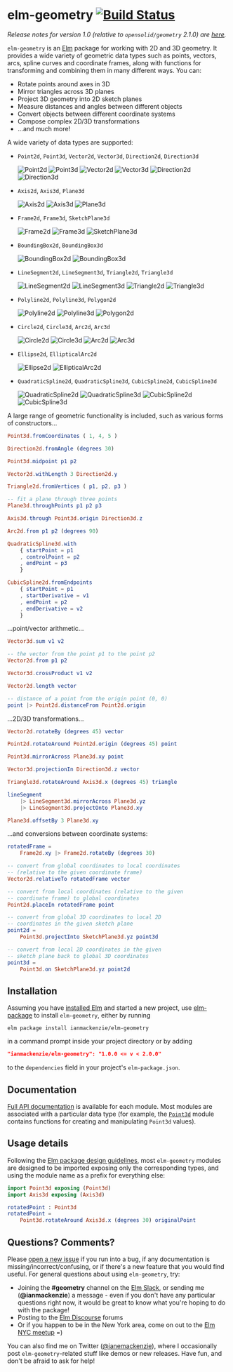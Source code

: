 # elm-geometry [![Build Status](https://travis-ci.org/ianmackenzie/elm-geometry.svg?branch=elm-0.18)](https://travis-ci.org/ianmackenzie/elm-geometry)

_Release notes for version 1.0 (relative to `opensolid/geometry` 2.1.0) are
[here](https://github.com/ianmackenzie/elm-geometry/releases/tag/1.0.0)._

`elm-geometry` is an [Elm](http://elm-lang.org) package for working with 2D and
3D geometry. It provides a wide variety of geometric data types such as points,
vectors, arcs, spline curves and coordinate frames, along with functions for
transforming and combining them in many different ways. You can:

  - Rotate points around axes in 3D
  - Mirror triangles across 3D planes
  - Project 3D geometry into 2D sketch planes
  - Measure distances and angles between different objects
  - Convert objects between different coordinate systems
  - Compose complex 2D/3D transformations
  - ...and much more!

A wide variety of data types are supported:

  - `Point2d`, `Point3d`, `Vector2d`, `Vector3d`, `Direction2d`, `Direction3d`

    ![Point2d](https://opensolid.github.io/images/geometry/icons/point2d.svg)
    ![Point3d](https://opensolid.github.io/images/geometry/icons/point3d.svg)
    ![Vector2d](https://opensolid.github.io/images/geometry/icons/vector2d.svg)
    ![Vector3d](https://opensolid.github.io/images/geometry/icons/vector3d.svg)
    ![Direction2d](https://opensolid.github.io/images/geometry/icons/direction2d.svg)
    ![Direction3d](https://opensolid.github.io/images/geometry/icons/direction3d.svg)

  - `Axis2d`, `Axis3d`, `Plane3d`

    ![Axis2d](https://opensolid.github.io/images/geometry/icons/axis2d.svg)
    ![Axis3d](https://opensolid.github.io/images/geometry/icons/axis3d.svg)
    ![Plane3d](https://opensolid.github.io/images/geometry/icons/plane3d.svg)

  - `Frame2d`, `Frame3d`, `SketchPlane3d`

    ![Frame2d](https://opensolid.github.io/images/geometry/icons/frame2d.svg)
    ![Frame3d](https://opensolid.github.io/images/geometry/icons/frame3d.svg)
    ![SketchPlane3d](https://opensolid.github.io/images/geometry/icons/sketchPlane3d.svg)

  - `BoundingBox2d`, `BoundingBox3d`

    ![BoundingBox2d](https://opensolid.github.io/images/geometry/icons/boundingBox2d.svg)
    ![BoundingBox3d](https://opensolid.github.io/images/geometry/icons/boundingBox3d.svg)

  - `LineSegment2d`, `LineSegment3d`, `Triangle2d`, `Triangle3d`

    ![LineSegment2d](https://opensolid.github.io/images/geometry/icons/lineSegment2d.svg)
    ![LineSegment3d](https://opensolid.github.io/images/geometry/icons/lineSegment3d.svg)
    ![Triangle2d](https://opensolid.github.io/images/geometry/icons/triangle2d.svg)
    ![Triangle3d](https://opensolid.github.io/images/geometry/icons/triangle3d.svg)

  - `Polyline2d`, `Polyline3d`, `Polygon2d`

    ![Polyline2d](https://opensolid.github.io/images/geometry/icons/polyline2d.svg)
    ![Polyline3d](https://opensolid.github.io/images/geometry/icons/polyline3d.svg)
    ![Polygon2d](https://opensolid.github.io/images/geometry/icons/polygon2d.svg)

  - `Circle2d`, `Circle3d`, `Arc2d`, `Arc3d`

    ![Circle2d](https://opensolid.github.io/images/geometry/icons/circle2d.svg)
    ![Circle3d](https://opensolid.github.io/images/geometry/icons/circle3d.svg)
    ![Arc2d](https://opensolid.github.io/images/geometry/icons/arc2d.svg)
    ![Arc3d](https://opensolid.github.io/images/geometry/icons/arc3d.svg)

  - `Ellipse2d`, `EllipticalArc2d`

    ![Ellipse2d](https://opensolid.github.io/images/geometry/icons/ellipse2d.svg)
    ![EllipticalArc2d](https://opensolid.github.io/images/geometry/icons/ellipticalArc2d.svg)

  - `QuadraticSpline2d`, `QuadraticSpline3d`, `CubicSpline2d`, `CubicSpline3d`

    ![QuadraticSpline2d](https://opensolid.github.io/images/geometry/icons/quadraticSpline2d.svg)
    ![QuadraticSpline3d](https://opensolid.github.io/images/geometry/icons/quadraticSpline3d.svg)
    ![CubicSpline2d](https://opensolid.github.io/images/geometry/icons/cubicSpline2d.svg)
    ![CubicSpline3d](https://opensolid.github.io/images/geometry/icons/cubicSpline3d.svg)

A large range of geometric functionality is included, such as various forms of
constructors...

```elm
Point3d.fromCoordinates ( 1, 4, 5 )

Direction2d.fromAngle (degrees 30)

Point3d.midpoint p1 p2

Vector2d.withLength 3 Direction2d.y

Triangle2d.fromVertices ( p1, p2, p3 )

-- fit a plane through three points
Plane3d.throughPoints p1 p2 p3

Axis3d.through Point3d.origin Direction3d.z

Arc2d.from p1 p2 (degrees 90)

QuadraticSpline3d.with
    { startPoint = p1
    , controlPoint = p2
    , endPoint = p3
    }

CubicSpline2d.fromEndpoints
    { startPoint = p1
    , startDerivative = v1
    , endPoint = p2
    , endDerivative = v2
    }
```

...point/vector arithmetic...

```elm
Vector3d.sum v1 v2

-- the vector from the point p1 to the point p2
Vector2d.from p1 p2

Vector3d.crossProduct v1 v2

Vector2d.length vector

-- distance of a point from the origin point (0, 0)
point |> Point2d.distanceFrom Point2d.origin
```

...2D/3D transformations...

```elm
Vector2d.rotateBy (degrees 45) vector

Point2d.rotateAround Point2d.origin (degrees 45) point

Point3d.mirrorAcross Plane3d.xy point

Vector3d.projectionIn Direction3d.z vector

Triangle3d.rotateAround Axis3d.x (degrees 45) triangle

lineSegment
    |> LineSegment3d.mirrorAcross Plane3d.yz
    |> LineSegment3d.projectOnto Plane3d.xy

Plane3d.offsetBy 3 Plane3d.xy
```

...and conversions between coordinate systems:

```elm
rotatedFrame =
    Frame2d.xy |> Frame2d.rotateBy (degrees 30)

-- convert from global coordinates to local coordinates
-- (relative to the given coordinate frame)
Vector2d.relativeTo rotatedFrame vector

-- convert from local coordinates (relative to the given
-- coordinate frame) to global coordinates
Point2d.placeIn rotatedFrame point

-- convert from global 3D coordinates to local 2D
-- coordinates in the given sketch plane
point2d =
    Point3d.projectInto SketchPlane3d.yz point3d

-- convert from local 2D coordinates in the given
-- sketch plane back to global 3D coordinates
point3d =
    Point3d.on SketchPlane3d.yz point2d
```

## Installation

Assuming you have [installed Elm](https://guide.elm-lang.org/install.html) and
started a new project, use [elm-package](https://guide.elm-lang.org/install.html#elm-package)
to install `elm-geometry`, either by running

```
elm package install ianmackenzie/elm-geometry
```

in a command prompt inside your project directory or by adding

```json
"ianmackenzie/elm-geometry": "1.0.0 <= v < 2.0.0"
```

to the `dependencies` field in your project's `elm-package.json`.

## Documentation

[Full API documentation](http://package.elm-lang.org/packages/ianmackenzie/elm-geometry/1.0.2)
is available for each module. Most modules are associated with a particular data
type (for example, the [`Point3d`](http://package.elm-lang.org/packages/ianmackenzie/elm-geometry/1.0.2/Point3d)
module contains functions for creating and manipulating `Point3d` values).

## Usage details

Following the [Elm package design guidelines](http://package.elm-lang.org/help/design-guidelines#module-names-should-not-reappear-in-function-names),
most `elm-geometry` modules are designed to be imported exposing only the
corresponding types, and using the module name as a prefix for everything else:

```elm
import Point3d exposing (Point3d)
import Axis3d exposing (Axis3d)

rotatedPoint : Point3d
rotatedPoint =
    Point3d.rotateAround Axis3d.x (degrees 30) originalPoint
```

## Questions? Comments?

Please [open a new issue](https://github.com/ianmackenzie/elm-geometry/issues) if you
run into a bug, if any documentation is missing/incorrect/confusing, or if
there's a new feature that you would find useful. For general questions about
using `elm-geometry`, try:

  - Joining the **#geometry** channel on the [Elm Slack](http://elmlang.herokuapp.com/),
    or sending me (**@ianmackenzie**) a message - even if you don't have any
    particular questions right now, it would be great to know what you're hoping
    to do with the package!
  - Posting to the [Elm Discourse](https://discourse.elm-lang.org/) forums
  - Or if you happen to be in the New York area, come on out to the
    [Elm NYC meetup](https://www.meetup.com/Elm-NYC/) =)

You can also find me on Twitter ([@ianemackenzie](https://twitter.com/ianemackenzie)),
where I occasionally post `elm-geometry`-related stuff like demos or new
releases. Have fun, and don't be afraid to ask for help!
